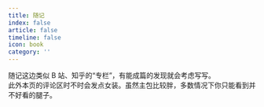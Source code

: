 ```yaml
---
title: 随记
index: false
article: false
timeline: false
icon: book
category: ''
---
```


随记这边类似 B 站、知乎的“专栏”，有能成篇的发现就会考虑写写。  
此外本页的评论区时不时会发点女装。虽然主包比较胖，多数情况下你只能看到并不好看的腿子。

<Catalog />
